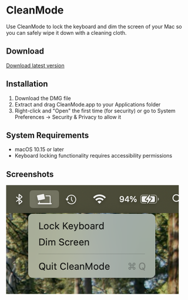 # CleanMode

Use CleanMode to lock the keyboard and dim the screen of your Mac so you can safely wipe it down with a cleaning cloth.

## Download

[Download latest version](https://github.com/andrewmillen/CleanMode/releases/latest)

## Installation

1. Download the DMG file
2. Extract and drag CleanMode.app to your Applications folder
3. Right-click and "Open" the first time (for security) or go to System Preferences → Security & Privacy to allow it

## System Requirements

- macOS 10.15 or later
- Keyboard locking functionality requires accessibility permissions

## Screenshots

![screenshot](/Screenshots/screenshot.png)

